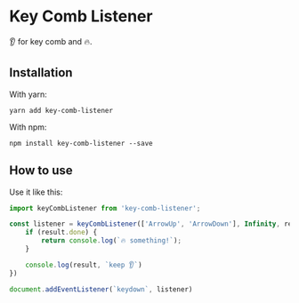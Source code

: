 # Key Comb Listener

👂 for key comb and 🔥.

## Installation

With yarn:
```
yarn add key-comb-listener
```

With npm:
```
npm install key-comb-listener --save
```

## How to use

Use it like this:

```javascript
import keyCombListener from 'key-comb-listener';

const listener = keyCombListener(['ArrowUp', 'ArrowDown'], Infinity, result => {
    if (result.done) {
        return console.log(`🔥 something!`);
    }

    console.log(result, `keep 👂`)
})

document.addEventListener(`keydown`, listener)
```
